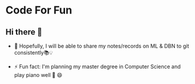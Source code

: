 # Code For Fun

## Hi there 👋

- 🤘 Hopefully, I will be able to share my notes/records on ML & DBN to git consistently📚💡

- ⚡ Fun fact: I'm planning my master degree in Computer Science and play piano well 🎹 😄

<!--
**belina-png/belina-png** is a ✨ _special_ ✨ repository because its `README.md` (this file) appears on your GitHub profile.

Here are some ideas to get you started:

- 🔭 I’m currently working on ...
- 🌱 I’m currently learning Machine Learning and Natural Language Processing( NLP ) 
- 👯 I’m looking to collaborate on ...
- 🤔 I’m looking for help with ...
- 💬 Ask me about ...
- 📫 How to reach me: ...
- 😄 Pronouns: ...
- ⚡ Fun fact: ...
-->
